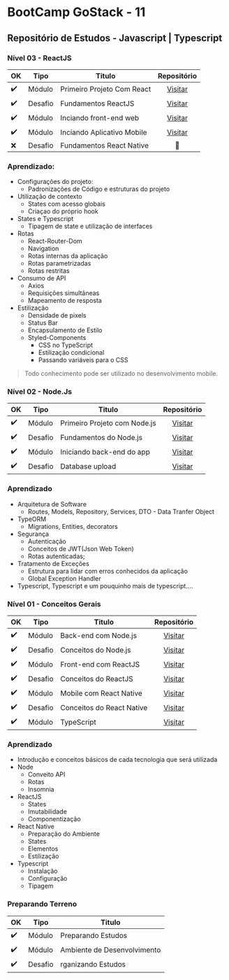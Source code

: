 # BootCamp GoStack - 11

## Repositório de Estudos - Javascript | Typescript

### Nível 03 - ReactJS

| OK                 | Tipo    | Titulo                       | Repositório    |
|--------------------|---------|------------------------------|:--------------:|
| :heavy_check_mark: | Módulo  | Primeiro Projeto Com React   | [Visitar](https://github.com/Vaz-Tiago/GoStack-11/tree/master/Nivel%2003%20-%20React/Aulas/primeiro-projeto-react)
| :heavy_check_mark: | Desafio | Fundamentos ReactJS          | [Visitar](https://github.com/Vaz-Tiago/GoStack11-Fase03-DesafioFundamentosReact/tree/master)
| :heavy_check_mark: | Módulo  | Inciando front-end web       | [Visitar](https://github.com/Vaz-Tiago/FormacaoTypescript/tree/master/GoBarber2.0/web) 
| :heavy_check_mark: | Módulo  | Inciando Aplicativo Mobile   | [Visitar](https://github.com/Vaz-Tiago/FormacaoTypescript/tree/master/GoBarber2.0/mobile)
| :x:                | Desafio | Fundamentos React Native     | :construction: 

### Aprendizado: 
- Configurações do projeto:
  - Padronizações de Código e estruturas do projeto
- Utilização de contexto
  - States com acesso globais
  - Criaçao do próprio hook
- States e Typescript
  - Tipagem de state e utilização de interfaces
- Rotas
  - React-Router-Dom
  - Navigation
  - Rotas internas da aplicação
  - Rotas parametrizadas
  - Rotas restritas
- Consumo de API
  - Axios
  - Requisições simultâneas
  - Mapeamento de resposta
- Estilização
  - Densidade de pixels
  - Status Bar
  - Encapsulamento de Estilo
  - Styled-Components
    - CSS no TypeScript
    - Estilização condicional
    - Passando variáveis para o CSS

> Todo conhecimento pode ser utilizado no desenvolvimento mobile.



### Nível 02 - Node.Js

| OK                 | Tipo    | Titulo                       | Repositório    |
|--------------------|---------|------------------------------|:--------------:|
| :heavy_check_mark: | Módulo  | Primeiro Projeto com Node.js | [Visitar](https://github.com/Vaz-Tiago/GoStack-11/tree/master/Nivel%2002%20-%20Node/Aulas/primeiro-projeto-node)
| :heavy_check_mark: | Desafio | Fundamentos do Node.js       | [Visitar](https://github.com/Vaz-Tiago/GoStack11-Fase02-DesafioFundamentosNode)
| :heavy_check_mark: | Módulo  | Iniciando back-end do app    | [Visitar](https://github.com/Vaz-Tiago/GoStack-11/tree/master/GoBarber2.0/backend) 
| :heavy_check_mark: | Desafio | Database upload              | [Visitar](https://github.com/Vaz-Tiago/GoStack11-Fase02-DesafioDatabaseUpload)

### Aprendizado
- Arquitetura de Software
  - Routes, Models, Repository, Services, DTO - Data Tranfer Object
- TypeORM
  - Migrations, Entities, decorators
- Segurança
  - Autenticação
  - Conceitos de JWT(Json Web Token)
  - Rotas autenticadas;
- Tratamento de Exceções
  - Estrutura para lidar com erros conhecidos da aplicação
  - Global Exception Handler
- Typescript, Typescript e um pouquinho mais de typescript....
  

### Nível 01 - Conceitos Gerais
| OK                 | Tipo    | Titulo                    | Repositório |
|--------------------|---------|---------------------------|:-----------:|
| :heavy_check_mark: | Módulo  | Back-end com Node.js      | [Visitar](https://github.com/Vaz-Tiago/GoStack-11/tree/master/Nivel%2001%20-%20Ambiente%20e%20Conceitos/Aulas/backend)
| :heavy_check_mark: | Desafio | Conceitos do Node.js      | [Visitar](https://github.com/Vaz-Tiago/GoStack11-Fase01-DesafioNode)
| :heavy_check_mark: | Módulo  | Front-end com ReactJS     | [Visitar](https://github.com/Vaz-Tiago/GoStack-11/tree/master/Nivel%2001%20-%20Ambiente%20e%20Conceitos/Aulas/frontend)
| :heavy_check_mark: | Desafio | Conceitos do ReactJS      | [Visitar](https://github.com/Vaz-Tiago/GoStack11-Fase01-DesafioReactJS)
| :heavy_check_mark: | Módulo  | Mobile com React Native   | [Visitar](https://github.com/Vaz-Tiago/GoStack-11/tree/master/Nivel%2001%20-%20Ambiente%20e%20Conceitos/Aulas/mobile)
| :heavy_check_mark: | Desafio | Conceitos do React Native | [Visitar](https://github.com/Vaz-Tiago/GoStack11-Fase01-DesafioReactNative)
| :heavy_check_mark: | Módulo  | TypeScript                | [Visitar](https://github.com/Vaz-Tiago/GoStack-11/tree/master/Nivel%2001%20-%20Ambiente%20e%20Conceitos/Aulas/typescript)

### Aprendizado
- Introdução e conceitos básicos de cada tecnologia que será utilizada
- Node
  - Conveito API
  - Rotas
  - Insomnia
- ReactJS
  - States
  - Imutabilidade
  - Componentização
- React Native
  - Preparação do Ambiente
  - States
  - Elementos
  - Estilização
- Typescript
  - Instalação
  - Configuração
  - Tipagem

### Preparando Terreno

| OK                 | Tipo    | Titulo                       |
|--------------------|---------|------------------------------|
| :heavy_check_mark: | Módulo  | Preparando Estudos           |
| :heavy_check_mark: | Módulo  | Ambiente de Desenvolvimento  |
| :heavy_check_mark: | Desafio | rganizando Estudos           | 